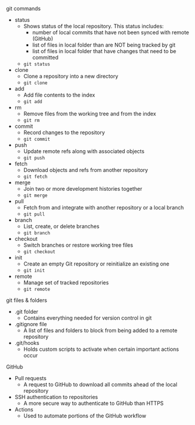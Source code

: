 git commands
* status
	- Shows status of the local repository. This status includes:
		- number of local commits that have not been synced with remote (GitHub)
		- list of files in local folder than are NOT being tracked by git
		- list of files in local folder that have changes that need to be committed
	- `git status`
* clone
	- Clone a repository into a new directory
	- `git clone`
* add
	- Add file contents to the index	
	- `git add`
* rm
	- Remove files from the working tree and from the index
	- `git rm`
* commit
	- Record changes to the repository
	- `git commit`
* push
	- Update remote refs along with associated objects
	- `git push`
* fetch
	- Download objects and refs from another repository
	- `git fetch`
* merge
	- Join two or more development histories together
	- `git merge`
* pull
	- Fetch from and integrate with another repository or a local branch
	- `git pull`
* branch
	- List, create, or delete branches
	- `git branch`
* checkout
	- Switch branches or restore working tree files
	- `git checkout`
* init
	- Create an empty Git repository or reinitialize an existing one
	- `git init`
* remote
	- Manage set of tracked repositories
	- `git remote`
  

git files & folders

* .git folder
	- Contains everything needed for version control in git 
* .gitignore file
	- A list of files and folders to block from being added to a remote repository
* .git/hooks
	- Holds custom scripts to activate when certain important actions occur
  

GitHub

* Pull requests
	- A request to GitHub to download all commits ahead of the local repository
* SSH authentication to repositories
	- A more secure way to authenticate to GitHub than HTTPS
* Actions
	- Used to automate portions of the GitHub workflow

